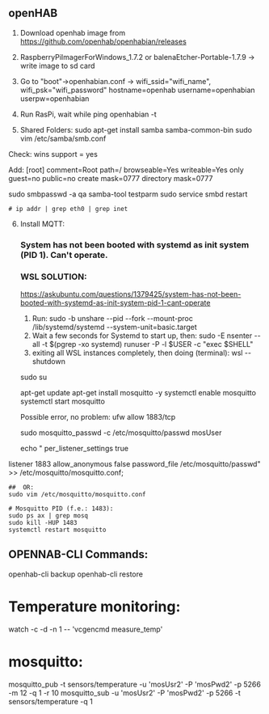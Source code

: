 ## openHAB

1. Download openhab image from https://github.com/openhab/openhabian/releases
2. RaspberryPiImagerForWindows_1.7.2 or balenaEtcher-Portable-1.7.9 -> write image to sd card
3. Go to "boot"->openhabian.conf -> wifi_ssid="wifi_name", wifi_psk="wifi_password"
	hostname=openhab
	username=openhabian
	userpw=openhabian
4. Run RasPi, wait while ping openhabian -t

5. Shared Folders: 
sudo apt-get install samba samba-common-bin
sudo vim /etc/samba/smb.conf

Check:
wins support = yes

Add:
[root]
  comment=Root
  path=/
  browseable=Yes
  writeable=Yes
  only guest=no
  public=no
  create mask=0777
  directory mask=0777

sudo smbpasswd -a qa
samba-tool testparm
sudo service smbd restart

	# ip addr | grep eth0 | grep inet
	
6. Install MQTT:
	### System has not been booted with systemd as init system (PID 1). Can't operate. 
	### WSL SOLUTION:
	https://askubuntu.com/questions/1379425/system-has-not-been-booted-with-systemd-as-init-system-pid-1-cant-operate
	1. Run:
	sudo -b unshare --pid --fork --mount-proc /lib/systemd/systemd --system-unit=basic.target
	2. Wait a few seconds for Systemd to start up, then:
	sudo -E nsenter --all -t $(pgrep -xo systemd) runuser -P -l $USER -c "exec $SHELL"
	3. exiting all WSL instances completely, then doing (terminal):
	wsl --shutdown
	
	
	
	sudo su

	apt-get update
	apt-get install mosquitto -y
	systemctl enable mosquitto
	systemctl start mosquitto
	
	Possible error, no problem:
	ufw allow 1883/tcp	
	
	sudo mosquitto_passwd -c /etc/mosquitto/passwd mosUser
	
	echo "
per_listener_settings true

listener 1883
allow_anonymous false
password_file /etc/mosquitto/passwd"  >> /etc/mosquitto/mosquitto.conf;
	
	##	OR:
	sudo vim /etc/mosquitto/mosquitto.conf

	# Mosquitto PID (f.e.: 1483):
	sudo ps ax | grep mosq
	sudo kill -HUP 1483
	systemctl restart mosquitto



## OPENNAB-CLI Commands:

openhab-cli backup
openhab-cli restore <archive file>

# Temperature monitoring:
watch -c -d -n 1  -- 'vcgencmd measure_temp'

# mosquitto:
mosquitto_pub -t sensors/temperature -u 'mosUsr2' -P 'mosPwd2' -p 5266 -m 12 -q 1 -r 10
mosquitto_sub -u 'mosUsr2' -P 'mosPwd2' -p 5266  -t sensors/temperature -q 1


